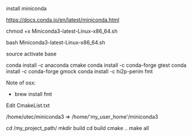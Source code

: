 install miniconda

https://docs.conda.io/en/latest/miniconda.html

chmod +x Miniconda3-latest-Linux-x86_64.sh

bash Miniconda3-latest-Linux-x86_64.sh

source activate base

conda install -c anaconda cmake
conda install -c conda-forge gtest
conda install -c conda-forge gmock
conda install -c hi2p-perim fmt

Note of osx:
* brew install fmt

Edit CmakeList.txt

/home/utec/miniconda3 => /home/'my_user_home'/miniconda3

cd /my_project_path/
mkdir build
cd build
cmake ..
make all
